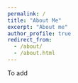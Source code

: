 ```yaml
---
permalink: /
title: "About Me"
excerpt: "About me"
author_profile: true
redirect_from: 
  - /about/
  - /about.html
---
```


To add

